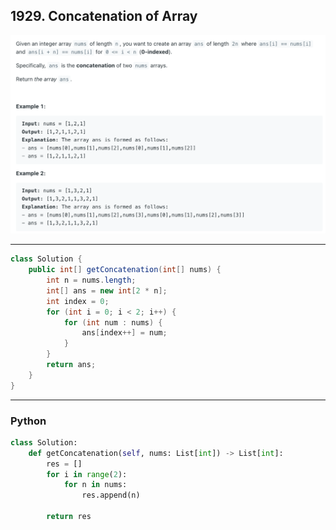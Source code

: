 ## 1929. Concatenation of Array
![](img/2024-05-13-16-25-27.png)

---

```java
class Solution {
    public int[] getConcatenation(int[] nums) {
        int n = nums.length;
        int[] ans = new int[2 * n];
        int index = 0;
        for (int i = 0; i < 2; i++) {
            for (int num : nums) {
                ans[index++] = num;
            }
        }
        return ans;
    }
}
```

---

### Python

```py
class Solution:
    def getConcatenation(self, nums: List[int]) -> List[int]:
        res = []
        for i in range(2):
            for n in nums:
                res.append(n)
        
        return res        
```